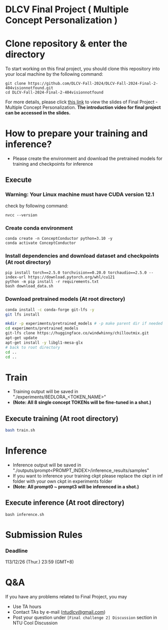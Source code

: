 # DLCV Final Project ( Multiple Concept Personalization )

# Clone repository & enter the directory
To start working on this final project, you should clone this repository into your local machine by the following command:

    git clone https://github.com/DLCV-Fall-2024/DLCV-Fall-2024-Final-2-404visionnotfound.git
    cd DLCV-Fall-2024-Final-2-404visionnotfound



For more details, please click [this link](https://docs.google.com/presentation/d/1eeXx_dL0OgkDn9_lhXnimTHrE6OYvAiiVOBwo2CTVOQ/edit?usp=sharing) to view the slides of Final Project - Multiple Concept Personalization. **The introduction video for final project can be accessed in the slides.**


# How to prepare your training and inference?
* Please create the environment and download the pretrained models for training and checkpoints for inference

## Execute
### Warning: Your Linux machine must have CUDA version 12.1
check by following command:
```shell
nvcc --version
```
### Create conda environment
```shell
conda create -n ConceptConductor python=3.10 -y
conda activate ConceptConductor
```
### Install dependencies and download dataset and checkpoints (At root directory)
```shell
pip install torch==2.5.0 torchvision==0.20.0 torchaudio==2.5.0 --index-url https://download.pytorch.org/whl/cu121
python -m pip install -r requirements.txt
bash download_data.sh
```
### Download pretrained models (At root directory)
```bash
conda install -c conda-forge git-lfs -y
git lfs install

mkdir -p experiments/pretrained_models # -p make parent dir if needed
cd experiments/pretrained_models
git-lfs clone https://huggingface.co/windwhinny/chilloutmix.git
apt-get update
apt-get install -y libgl1-mesa-glx
# back to root directory
cd ..
cd ..
```

# Train
* Training output will be saved in "./experiments/8EDLORA_<TOKEN_NAME>"
* **(Note: All 8 single concept TOKENs will be fine-tuned in a shot.)**
## Execute training (At root directory)
```bash
bash train.sh
```

# Inference
* Inference output will be saved in "./outputs/prompt<PROMPT_INDEX>/inference_results/samples"
* If you want to inference your training ckpt please replace the ckpt in inf folder with your own ckpt in experiments folder
* **(Note: All prompt0 ~ prompt3 will be inferenced in a shot.)**
## Execute inference (At root directory)
```shell script=
bash inference.sh
```

# Submission Rules
### Deadline
113/12/26 (Thur.) 23:59 (GMT+8)

# Q&A
If you have any problems related to Final Project, you may
- Use TA hours
- Contact TAs by e-mail ([ntudlcv@gmail.com](mailto:ntudlcv@gmail.com))
- Post your question under `[Final challenge 2] Discussion` section in NTU Cool Discussion
